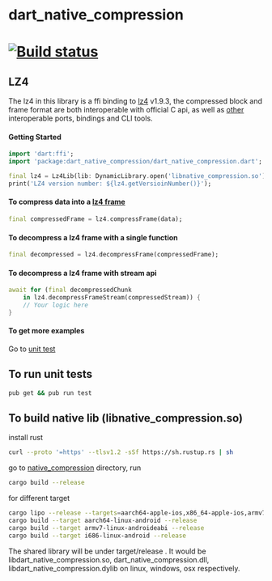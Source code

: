 # dart_native_compression
[![Build status](https://img.shields.io/cirrus/github/hanabi1224/flutter_native_extensions/master)](https://cirrus-ci.com/github/hanabi1224/flutter_native_extensions)
======

## LZ4

The lz4 in this library is a ffi binding to [lz4](https://github.com/lz4/lz4) v1.9.3, the compressed block and frame format are both interoperable with official C api, as well as [other](https://lz4.github.io/lz4/) interoperable ports, bindings and CLI tools.

#### Getting Started

```dart
import 'dart:ffi';
import 'package:dart_native_compression/dart_native_compression.dart';

final lz4 = Lz4Lib(lib: DynamicLibrary.open('libnative_compression.so'));
print('LZ4 version number: ${lz4.getVersioinNumber()}');
```

#### To compress data into a [lz4 frame](https://github.com/lz4/lz4/blob/dev/doc/lz4_Frame_format.md)

```dart
final compressedFrame = lz4.compressFrame(data);
```

#### To decompress a lz4 frame with a single function

```dart
final decompressed = lz4.decompressFrame(compressedFrame);
```

#### To decompress a lz4 frame with stream api

```dart
await for (final decompressedChunk
    in lz4.decompressFrameStream(compressedStream)) {
    // Your logic here
}
```

#### To get more examples
Go to [unit test](https://github.com/hanabi1224/flutter_native_extensions/blob/master/src/compression/dart_native_compression/test/lz4_test.dart)

## To run unit tests

```bash
pub get && pub run test
```

## To build native lib (libnative_compression.so)

install rust
```bash
curl --proto '=https' --tlsv1.2 -sSf https://sh.rustup.rs | sh
```
go to [native_compression](https://github.com/hanabi1224/flutter_native_extensions/tree/master/src/compression/native_compression) directory, run
```bash
cargo build --release
```
for different target
```bash
cargo lipo --release --targets=aarch64-apple-ios,x86_64-apple-ios,armv7-apple-ios,armv7s-apple-ios
cargo build --target aarch64-linux-android --release
cargo build --target armv7-linux-androideabi --release
cargo build --target i686-linux-android --release
```
The shared library will be under target/release . It would be libdart_native_compression.so, dart_native_compression.dll, libdart_native_compression.dylib on linux, windows, osx respectively.
